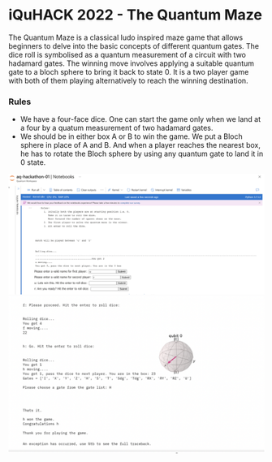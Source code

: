 # iQuHACK 2022 - The Quantum Maze

The Quantum Maze is a classical ludo inspired maze game that allows beginners to delve into the basic concepts of different quantum gates. The dice roll is symbolised as a quantum measurement of a circuit with two hadamard gates. The winning   move involves applying a suitable quantum gate to a bloch sphere to bring it back to state 0. It is a two player game with both of them playing alternatively to reach the winning destination.

### Rules
- We have a four-face dice. One can start the game only when we land at a four by a quatum measurement of two hadamard gates.
- We should be in either box A or B to win the game. We put a Bloch sphere in place of A and B. And when a player reaches the nearest box, he has to rotate the Bloch sphere by using any quantum gate to land it in 0 state.
 
![](https://github.com/utkarshh-singh/2022_microsoft_ionq_challenge/blob/main/Screen%20Shot%202022-01-30%20at%2011.48.06.png)
![](https://github.com/utkarshh-singh/2022_microsoft_ionq_challenge/blob/main/Screen%20Shot%202022-01-30%20at%2011.49.26%20(1).png)
